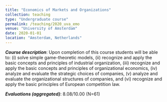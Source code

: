 ```yaml
---
title: "Economics of Markets and Organizations"
collection: teaching
type: "Undergraduate course"
permalink: /teaching/2020_uva_emo
venue: "University of Amsterdam"
date: 2020-01-01
location: "Amsterdam, Netherlands"
---
```


***Course description***: Upon completion of this course students will be able to: (i) solve simple game-theoretic models, (ii) recognize and apply the basic concepts and principles of industrial organization, (iii) recognize and apply the basic concepts and principles of organizational economics, (iv) analyze and evaluate the strategic choices of companies, (v) analyze and evaluate the organizational structures of companies, and (vi) recognize and apply the basic principles of European competition law.

***Evaluations (aggregated)***: 8.08/10.00 (N=61)